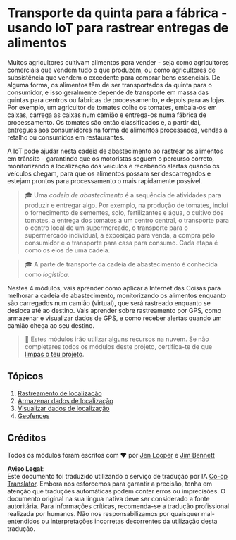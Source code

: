 <!--
CO_OP_TRANSLATOR_METADATA:
{
  "original_hash": "e978534a245b000725ed2a048f943213",
  "translation_date": "2025-08-25T22:52:09+00:00",
  "source_file": "3-transport/README.md",
  "language_code": "pt"
}
-->
# Transporte da quinta para a fábrica - usando IoT para rastrear entregas de alimentos

Muitos agricultores cultivam alimentos para vender - seja como agricultores comerciais que vendem tudo o que produzem, ou como agricultores de subsistência que vendem o excedente para comprar bens essenciais. De alguma forma, os alimentos têm de ser transportados da quinta para o consumidor, e isso geralmente depende de transporte em massa das quintas para centros ou fábricas de processamento, e depois para as lojas. Por exemplo, um agricultor de tomates colhe os tomates, embala-os em caixas, carrega as caixas num camião e entrega-os numa fábrica de processamento. Os tomates são então classificados e, a partir daí, entregues aos consumidores na forma de alimentos processados, vendas a retalho ou consumidos em restaurantes.

A IoT pode ajudar nesta cadeia de abastecimento ao rastrear os alimentos em trânsito - garantindo que os motoristas seguem o percurso correto, monitorizando a localização dos veículos e recebendo alertas quando os veículos chegam, para que os alimentos possam ser descarregados e estejam prontos para processamento o mais rapidamente possível.

> 🎓 Uma *cadeia de abastecimento* é a sequência de atividades para produzir e entregar algo. Por exemplo, na produção de tomates, inclui o fornecimento de sementes, solo, fertilizantes e água, o cultivo dos tomates, a entrega dos tomates a um centro central, o transporte para o centro local de um supermercado, o transporte para o supermercado individual, a exposição para venda, a compra pelo consumidor e o transporte para casa para consumo. Cada etapa é como os elos de uma cadeia.

> 🎓 A parte de transporte da cadeia de abastecimento é conhecida como *logística*.

Nestes 4 módulos, vais aprender como aplicar a Internet das Coisas para melhorar a cadeia de abastecimento, monitorizando os alimentos enquanto são carregados num camião (virtual), que será rastreado enquanto se desloca até ao destino. Vais aprender sobre rastreamento por GPS, como armazenar e visualizar dados de GPS, e como receber alertas quando um camião chega ao seu destino.

> 💁 Estes módulos irão utilizar alguns recursos na nuvem. Se não completares todos os módulos deste projeto, certifica-te de que [limpas o teu projeto](../clean-up.md).

## Tópicos

1. [Rastreamento de localização](lessons/1-location-tracking/README.md)
1. [Armazenar dados de localização](lessons/2-store-location-data/README.md)
1. [Visualizar dados de localização](lessons/3-visualize-location-data/README.md)
1. [Geofences](lessons/4-geofences/README.md)

## Créditos

Todos os módulos foram escritos com ♥️ por [Jen Looper](https://github.com/jlooper) e [Jim Bennett](https://GitHub.com/JimBobBennett)

**Aviso Legal**:  
Este documento foi traduzido utilizando o serviço de tradução por IA [Co-op Translator](https://github.com/Azure/co-op-translator). Embora nos esforcemos para garantir a precisão, tenha em atenção que traduções automáticas podem conter erros ou imprecisões. O documento original na sua língua nativa deve ser considerado a fonte autoritária. Para informações críticas, recomenda-se a tradução profissional realizada por humanos. Não nos responsabilizamos por quaisquer mal-entendidos ou interpretações incorretas decorrentes da utilização desta tradução.